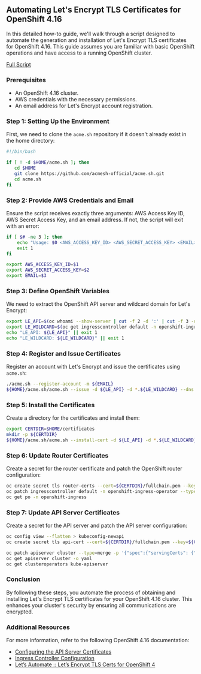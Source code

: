 ## Automating Let's Encrypt TLS Certificates for OpenShift 4.16

In this detailed how-to guide, we'll walk through a script designed to automate the generation and installation of Let's Encrypt TLS certificates for OpenShift 4.16. This guide assumes you are familiar with basic OpenShift operations and have access to a running OpenShift cluster.

[Full Script](https://github.com/tosin2013/openshift-4-deployment-notes/blob/master/post-steps/create_custom_cert.sh)

### Prerequisites

- An OpenShift 4.16 cluster.
- AWS credentials with the necessary permissions.
- An email address for Let's Encrypt account registration.

### Step 1: Setting Up the Environment

First, we need to clone the `acme.sh` repository if it doesn't already exist in the home directory:

```bash
#!/bin/bash

if [ ! -d $HOME/acme.sh ]; then
   cd $HOME
   git clone https://github.com/acmesh-official/acme.sh.git
   cd acme.sh
fi
```

### Step 2: Provide AWS Credentials and Email

Ensure the script receives exactly three arguments: AWS Access Key ID, AWS Secret Access Key, and an email address. If not, the script will exit with an error:

```bash
if [ $# -ne 3 ]; then
    echo "Usage: $0 <AWS_ACCESS_KEY_ID> <AWS_SECRET_ACCESS_KEY> <EMAIL>"
    exit 1
fi

export AWS_ACCESS_KEY_ID=$1
export AWS_SECRET_ACCESS_KEY=$2
export EMAIL=$3
```

### Step 3: Define OpenShift Variables

We need to extract the OpenShift API server and wildcard domain for Let's Encrypt:

```bash
export LE_API=$(oc whoami --show-server | cut -f 2 -d ':' | cut -f 3 -d '/' | sed 's/-api././')
export LE_WILDCARD=$(oc get ingresscontroller default -n openshift-ingress-operator -o jsonpath='{.status.domain}')
echo "LE_API: ${LE_API}" || exit 1
echo "LE_WILDCARD: ${LE_WILDCARD}" || exit 1
```

### Step 4: Register and Issue Certificates

Register an account with Let's Encrypt and issue the certificates using `acme.sh`:

```bash
./acme.sh --register-account -m ${EMAIL}
${HOME}/acme.sh/acme.sh --issue -d ${LE_API} -d *.${LE_WILDCARD} --dns dns_aws
```

### Step 5: Install the Certificates

Create a directory for the certificates and install them:

```bash
export CERTDIR=$HOME/certificates
mkdir -p ${CERTDIR}
${HOME}/acme.sh/acme.sh --install-cert -d ${LE_API} -d *.${LE_WILDCARD} --cert-file ${CERTDIR}/cert.pem --key-file ${CERTDIR}/key.pem --fullchain-file ${CERTDIR}/fullchain.pem --ca-file ${CERTDIR}/ca.cer
```

### Step 6: Update Router Certificates

Create a secret for the router certificate and patch the OpenShift router configuration:

```bash
oc create secret tls router-certs --cert=${CERTDIR}/fullchain.pem --key=${CERTDIR}/key.pem -n openshift-ingress
oc patch ingresscontroller default -n openshift-ingress-operator --type=merge --patch='{"spec": { "defaultCertificate": { "name": "router-certs" }}}'
oc get po -n openshift-ingress
```

### Step 7: Update API Server Certificates

Create a secret for the API server and patch the API server configuration:

```bash
oc config view --flatten > kubeconfig-newapi
oc create secret tls api-cert --cert=${CERTDIR}/fullchain.pem --key=${CERTDIR}/privkey.pem -n openshift-config

oc patch apiserver cluster --type=merge -p '{"spec":{"servingCerts": {"namedCertificates":[{"names": ["'${LE_API}'"], "servingCertificate": {"name": "api-cert"}}]}}}'
oc get apiserver cluster -o yaml
oc get clusteroperators kube-apiserver
```

### Conclusion

By following these steps, you automate the process of obtaining and installing Let's Encrypt TLS certificates for your OpenShift 4.16 cluster. This enhances your cluster's security by ensuring all communications are encrypted.

### Additional Resources

For more information, refer to the following OpenShift 4.16 documentation:

- [Configuring the API Server Certificates](https://docs.openshift.com/container-platform/4.16/security/certificates/api-server.html)
- [Ingress Controller Configuration](https://docs.openshift.com/container-platform/4.16/networking/ingress-operator.html)
- [Let’s Automate :: Let’s Encrypt TLS Certs for OpenShift 4](https://ksingh7.medium.com/lets-automate-let-s-encrypt-tls-certs-for-openshift-4-211d6c081875)
